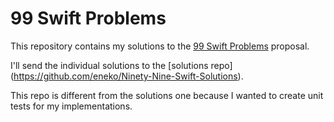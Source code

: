 # 99 Swift Problems
This repository contains my solutions to the [99 Swift Problems](http://www.enekoalonso.com/projects/99-swift-problems/) proposal.

I'll send the individual solutions to the [solutions repo] (https://github.com/eneko/Ninety-Nine-Swift-Solutions).

This repo is different from the solutions one because I wanted to create unit tests for my implementations.
